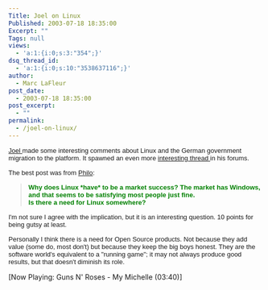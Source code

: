 ```yaml
---
Title: Joel on Linux
Published: 2003-07-18 18:35:00
Excerpt: ""
Tags: null
views:
  - 'a:1:{i:0;s:3:"354";}'
dsq_thread_id:
  - 'a:1:{i:0;s:10:"3538637116";}'
author:
  - Marc LaFleur
post_date:
  - 2003-07-18 18:35:00
post_excerpt:
  - ""
permalink:
  - /joel-on-linux/
---
```

<p><span class="421231718-18072003"><a href="http://www.joelonsoftware.com/"><font face="Arial" size="2">Joel </font></a><font face="Arial" size="2">made some interesting comments about Linux and the German government migration to the platform. It spawned an even more </font><a href="http://discuss.fogcreek.com/joelonsoftware/default.asp?cmd=show&amp;ixPost=57675&amp;ixReplies=25"><font face="Arial" size="2">interesting thread </font></a><font face="Arial" size="2">in his forums.</font></span></p>
<p><span class="421231718-18072003"></span><span class="421231718-18072003"><font face="Arial" size="2">The best post was from </font><a href="Why does Linux *have* to be a market success? The market has Windows, and that seems to be satisfying most people just fine. "><font face="Arial" size="2">Philo</font></a><font face="Arial" size="2">:</font></span></p>
<blockquote dir="ltr" style="MARGIN-RIGHT: 0px">
<p dir="ltr" style="MARGIN-RIGHT: 0px"><span class="421231718-18072003"><font face="Arial" color="#008000" size="2"><strong>Why does Linux *have* to be a market success? The market has Windows, and that seems to be satisfying most people just fine. <br />Is there a need for Linux somewhere?</strong></font></span></p></blockquote>
<p dir="ltr" style="MARGIN-RIGHT: 0px"><span class="421231718-18072003"></span><span class="421231718-18072003"><font face="Arial" size="2">I'm not sure I agree with the implication, but it is an interesting question. 10 points for being gutsy at least. </font></span></p>
<p dir="ltr" style="MARGIN-RIGHT: 0px"><span class="421231718-18072003"><font face="Arial" size="2">Personally I think there is a need for Open Source products. Not because they add value (some do, most don't) but because they keep the big boys honest. They are the software world's equivalent to a "running game"; it may not always produce good results, but that doesn't diminish its role.</font></span></p>
<div>
<p>[Now Playing: Guns N' Roses - My Michelle (03:40)]</p></div>